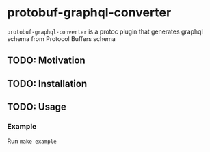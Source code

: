 # protobuf-graphql-converter

`protobuf-graphql-converter` is a protoc plugin that generates graphql schema from Protocol Buffers schema

## TODO: Motivation



## TODO: Installation



## TODO: Usage


### Example

Run `make example`

